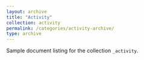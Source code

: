 ```yaml
---
layout: archive
title: "Activity"
collection: activity
permalink: /categories/activity-archive/
type: archive
---
```


Sample document listing for the collection `_activity`.